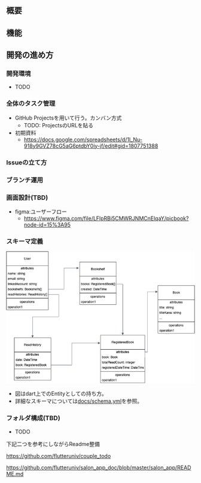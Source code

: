 ## 概要


## 機能



## 開発の進め方

### 開発環境
- TODO

### 全体のタスク管理
- GitHub Projectsを用いて行う。カンバン方式
  - TODO: ProjectsのURLを貼る
- 初期資料
  - https://docs.google.com/spreadsheets/d/1l_Nu-918y9GVZ78cG5aG6ptdbY0iy-jf/edit#gid=1807751388

### Issueの立て方


### ブランチ運用


### 画面設計(TBD)
- figma:ユーザーフロー
  - https://www.figma.com/file/LFlpRBi5CMWRJNMCnElqaY/picbook?node-id=15%3A95

### スキーマ定義
![](docs/modeling.drawio.png)
- 図はdart上でのEntityとしての持ち方。
- 詳細なスキーマについては[docs/schema.yml](docs/schema.yml)を参照。

### フォルダ構成(TBD)
- TODO


下記二つを参考にしながらReadme整備

https://github.com/flutteruniv/couple_todo

https://github.com/flutteruniv/salon_app_doc/blob/master/salon_app/README.md
